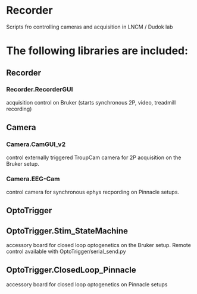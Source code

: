 # Recorder
Scripts fro controlling cameras and acquisition in LNCM / Dudok lab

# The following libraries are included:

## Recorder
### Recorder.RecorderGUI
acquisition control on Bruker (starts synchronous 2P, video, treadmill recording)

## Camera
### Camera.CamGUI_v2
control externally triggered TroupCam camera for 2P acquisition on the Bruker setup. 
### Camera.EEG-Cam
control camera for synchronous ephys recpording on Pinnacle setups.

## OptoTrigger
## OptoTrigger.Stim_StateMachine
accessory board for closed loop optogenetics on the Bruker setup.
Remote control available with OptoTrigger/serial_send.py
## OptoTrigger.ClosedLoop_Pinnacle
accessory board for closed loop optogenetics on Pinnacle setups

